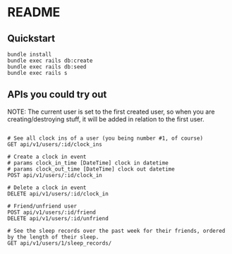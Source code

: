 # README

## Quickstart

```
bundle install
bundle exec rails db:create
bundle exec rails db:seed
bundle exec rails s
```

## APIs you could try out

NOTE: The current user is set to the first created user, so when you are creating/destroying stuff, it will be added in relation to the first user.

```

# See all clock ins of a user (you being number #1, of course)
GET api/v1/users/:id/clock_ins

# Create a clock in event
# params clock_in_time [DateTime] clock in datetime
# params clock_out_time [DateTime] clock out datetime
POST api/v1/users/:id/clock_in

# Delete a clock in event
DELETE api/v1/users/:id/clock_in

# Friend/unfriend user
POST api/v1/users/:id/friend
DELETE api/v1/users/:id/unfriend

# See the sleep records over the past week for their friends, ordered by the length of their sleep.
GET api/v1/users/1/sleep_records/

```
